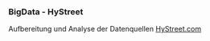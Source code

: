 ### BigData - HyStreet
Aufbereitung und Analyse der Datenquellen [HyStreet.com](https://hystreet.com)